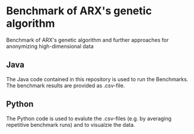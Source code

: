 # Benchmark of ARX's genetic algorithm
Benchmark of ARX's genetic algorithm and further approaches for anonymizing high-dimensional data

Java
------
The Java code contained in this repository is used to run the Benchmarks. The benchmark results are provided as .csv-file.

Python
------
The Python code is used to evalute the .csv-files (e.g. by averaging repetitive benchmark runs) and to visualzie the data.
